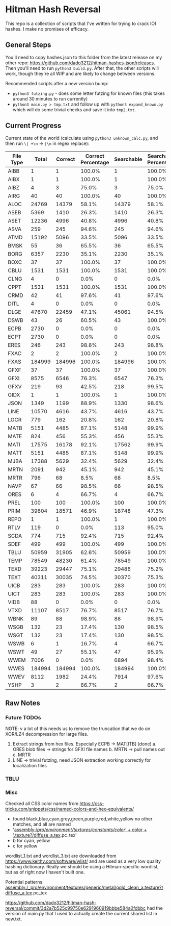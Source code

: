 # Hitman Hash Reversal

This repo is a collection of scripts that I've written for trying to crack IOI
hashes. I make no promises of efficacy.

## General Steps

You'll need to copy hashes.json to this folder from the latest release on my other repo: https://github.com/dado3212/hitman-hashes-json/releases.
Then you'll need to run `python3 build.py`. After that, the other scripts will work, though they're all WIP and
are likely to change between versions.

Recommended scripts after a new version bump:
* `python3 futzing.py` - does some letter futzing for known files (this takes around 30 minutes to run currently)
* `python3 main.py > tmp.txt` and follow up with `python3 expand_known.py` which will do some trivial checks and save it into `tmp2.txt`.

## Current Progress

Current state of the world (calculate using `python3 unknown_calc.py`, and then run `\| +\n` -> `|\n` in regex replace):

| File Type | Total | Correct | Correct Percentage | Searchable | Searchable Percentage |
| --- | --- | --- | --- | --- | --- |
| AIBB | 1 | 1 | 100.0% | 1 | 100.0% |
| AIBX | 1 | 1 | 100.0% | 1 | 100.0% |
| AIBZ | 4 | 3 | 75.0% | 3 | 75.0% |
| AIRG | 40 | 40 | 100.0% | 40 | 100.0% |
| ALOC | 24769 | 14379 | 58.1% | 14379 | 58.1% |
| ASEB | 5369 | 1410 | 26.3% | 1410 | 26.3% |
| ASET | 12236 | 4996 | 40.8% | 4996 | 40.8% |
| ASVA | 259 | 245 | 94.6% | 245 | 94.6% |
| ATMD | 15192 | 5096 | 33.5% | 5096 | 33.5% |
| BMSK | 55 | 36 | 65.5% | 36 | 65.5% |
| BORG | 6357 | 2230 | 35.1% | 2230 | 35.1% |
| BOXC | 37 | 37 | 100.0% | 37 | 100.0% |
| CBLU | 1531 | 1531 | 100.0% | 1531 | 100.0% |
| CLNG | 4 | 0 | 0.0% | 0 | 0.0% |
| CPPT | 1531 | 1531 | 100.0% | 1531 | 100.0% |
| CRMD | 42 | 41 | 97.6% | 41 | 97.6% |
| DITL | 4 | 0 | 0.0% | 0 | 0.0% |
| DLGE | 47670 | 22459 | 47.1% | 45061 | 94.5% |
| DSWB | 43 | 26 | 60.5% | 43 | 100.0% |
| ECPB | 2730 | 0 | 0.0% | 0 | 0.0% |
| ECPT | 2730 | 0 | 0.0% | 0 | 0.0% |
| ERES | 246 | 243 | 98.8% | 243 | 98.8% |
| FXAC | 2 | 2 | 100.0% | 2 | 100.0% |
| FXAS | 184999 | 184996 | 100.0% | 184996 | 100.0% |
| GFXF | 37 | 37 | 100.0% | 37 | 100.0% |
| GFXI | 8575 | 6546 | 76.3% | 6547 | 76.3% |
| GFXV | 219 | 93 | 42.5% | 218 | 99.5% |
| GIDX | 1 | 1 | 100.0% | 1 | 100.0% |
| JSON | 1349 | 1199 | 88.9% | 1330 | 98.6% |
| LINE | 10570 | 4616 | 43.7% | 4616 | 43.7% |
| LOCR | 779 | 162 | 20.8% | 162 | 20.8% |
| MATB | 5151 | 4485 | 87.1% | 5148 | 99.9% |
| MATE | 824 | 456 | 55.3% | 456 | 55.3% |
| MATI | 17575 | 16178 | 92.1% | 17562 | 99.9% |
| MATT | 5151 | 4485 | 87.1% | 5148 | 99.9% |
| MJBA | 17388 | 5629 | 32.4% | 5629 | 32.4% |
| MRTN | 2091 | 942 | 45.1% | 942 | 45.1% |
| MRTR | 796 | 68 | 8.5% | 68 | 8.5% |
| NAVP | 67 | 66 | 98.5% | 66 | 98.5% |
| ORES | 6 | 4 | 66.7% | 4 | 66.7% |
| PREL | 100 | 100 | 100.0% | 100 | 100.0% |
| PRIM | 39604 | 18571 | 46.9% | 18748 | 47.3% |
| REPO | 1 | 1 | 100.0% | 1 | 100.0% |
| RTLV | 119 | 0 | 0.0% | 113 | 95.0% |
| SCDA | 774 | 715 | 92.4% | 715 | 92.4% |
| SDEF | 499 | 499 | 100.0% | 499 | 100.0% |
| TBLU | 50959 | 31905 | 62.6% | 50959 | 100.0% |
| TEMP | 78549 | 48230 | 61.4% | 78549 | 100.0% |
| TEXD | 39223 | 29447 | 75.1% | 29486 | 75.2% |
| TEXT | 40311 | 30035 | 74.5% | 30370 | 75.3% |
| UICB | 283 | 283 | 100.0% | 283 | 100.0% |
| UICT | 283 | 283 | 100.0% | 283 | 100.0% |
| VIDB | 88 | 0 | 0.0% | 0 | 0.0% |
| VTXD | 11107 | 8517 | 76.7% | 8517 | 76.7% |
| WBNK | 89 | 88 | 98.9% | 88 | 98.9% |
| WSGB | 132 | 23 | 17.4% | 130 | 98.5% |
| WSGT | 132 | 23 | 17.4% | 130 | 98.5% |
| WSWB | 6 | 1 | 16.7% | 4 | 66.7% |
| WSWT | 49 | 27 | 55.1% | 47 | 95.9% |
| WWEM | 7006 | 0 | 0.0% | 6894 | 98.4% |
| WWES | 184994 | 184994 | 100.0% | 184994 | 100.0% |
| WWEV | 8112 | 1982 | 24.4% | 7914 | 97.6% |
| YSHP | 3 | 2 | 66.7% | 2 | 66.7% |

## Raw Notes

### Future TODOs
NOTE: v a lot of this needs us to remove the truncation that we do on XOR/LZ4 decompression
for large files.

1. Extract strings from hex files. Especially ECPB -> MAT[ITB] (done)
    a. ORES blob files -> strings for GFXI file names
    b. MRTN -> pull names out
    c. MRTR
2. LINE -> trivial futzing, need JSON extraction working correctly for localization files

### TBLU

### Misc

Checked all CSS color names from https://css-tricks.com/snippets/css/named-colors-and-hex-equivalents/
- found black,blue,cyan,grey,green,purple,red,white,yellow no other matches, and all are named
- '[assembly:/_pro/environment/textures/constants/color_' + color + '.texture?/diffuse_a.tex](ascolormap).pc_tex'
- b for cyan, yellow
- c for yellow

wordlist_1.txt and wordlist_3.txt are downloaded from https://www.keithv.com/software/wlist/ and are used as a very
low quality hashing dictionary. Really we should be using a Hitman-specific wordlist, but as of right now
I haven't built one.

Potential patterns:
[assembly:/_pro/environment/textures/generic/metal/gold_clean_a.texture?/diffuse_a.tex](ascolormap).pc_tex

https://github.com/dado3212/hitman-hash-reversal/commit/3d2a7b525c99750e6291960919bbbe584a0fdbbc had the version of main.py that I used to actually create the current shared list in new.txt.
